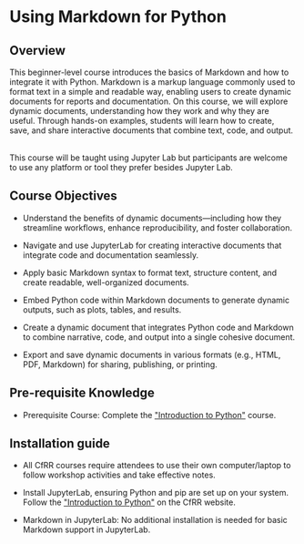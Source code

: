 # Using Markdown for Python

## Overview 

This beginner-level course introduces the basics of Markdown and how to integrate it with Python. Markdown is a markup language commonly used to format text in a simple and readable way, enabling users to create dynamic documents for reports and documentation. On this course, we will explore dynamic documents, understanding how they work and why they are useful. Through hands-on examples, students will learn how to create, save, and share interactive documents that combine text, code, and output.   

This course will be taught using Jupyter Lab but participants are welcome to use any platform or tool they prefer besides Jupyter Lab.  

## Course Objectives
- Understand the benefits of dynamic documents—including how they streamline workflows, enhance reproducibility, and foster collaboration. 

- Navigate and use JupyterLab for creating interactive documents that integrate code and documentation seamlessly. 

- Apply basic Markdown syntax to format text, structure content, and create readable, well-organized documents. 

- Embed Python code within Markdown documents to generate dynamic outputs, such as plots, tables, and results. 

- Create a dynamic document that integrates Python code and Markdown to combine narrative, code, and output into a single cohesive document. 

- Export and save dynamic documents in various formats (e.g., HTML, PDF, Markdown) for sharing, publishing, or printing. 

## Pre-requisite Knowledge

- Prerequisite Course: Complete the ["Introduction to Python"](https://coding-for-reproducible-research.github.io/CfRR_Courses/programme_information/intro_to_python.html) course.  

## Installation guide

- All CfRR courses require attendees to use their own computer/laptop to follow workshop activities and take effective notes.

- Install JupyterLab, ensuring Python and pip are set up on your system. Follow the ["Introduction to Python"](https://coding-for-reproducible-research.github.io/CfRR_Courses/programme_information/intro_to_python.html) on the CfRR website.

- Markdown in JupyterLab: No additional installation is needed for basic Markdown support in JupyterLab.
